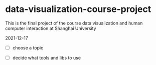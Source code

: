 # data-visualization-course-project
This is the final project of the course data visualization and human computer interaction at Shanghai University

2021-12-17

- [ ] choose a topic
- [ ] decide what tools and libs to use

